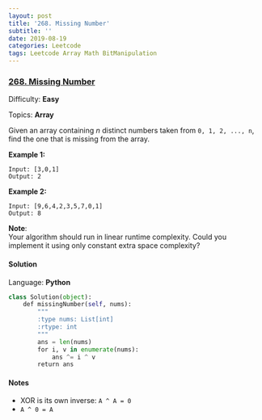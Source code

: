```yaml
---
layout: post
title: '268. Missing Number'
subtitle: ''
date: 2019-08-19
categories: Leetcode
tags: Leetcode Array Math BitManipulation
---
```

### [268\. Missing Number](https://leetcode.com/problems/missing-number/)

Difficulty: **Easy**

Topics: **Array**


Given an array containing _n_ distinct numbers taken from `0, 1, 2, ..., n`, find the one that is missing from the array.

**Example 1:**

```
Input: [3,0,1]
Output: 2
```

**Example 2:**

```
Input: [9,6,4,2,3,5,7,0,1]
Output: 8
```

**Note**:  
Your algorithm should run in linear runtime complexity. Could you implement it using only constant extra space complexity?


#### Solution

Language: **Python**

```python
class Solution(object):
    def missingNumber(self, nums):
        """
        :type nums: List[int]
        :rtype: int
        """
        ans = len(nums)
        for i, v in enumerate(nums):
            ans ^= i ^ v
        return ans
```

#### Notes
-  XOR is its own inverse: `A ^ A = 0`
-  `A ^ 0 = A`